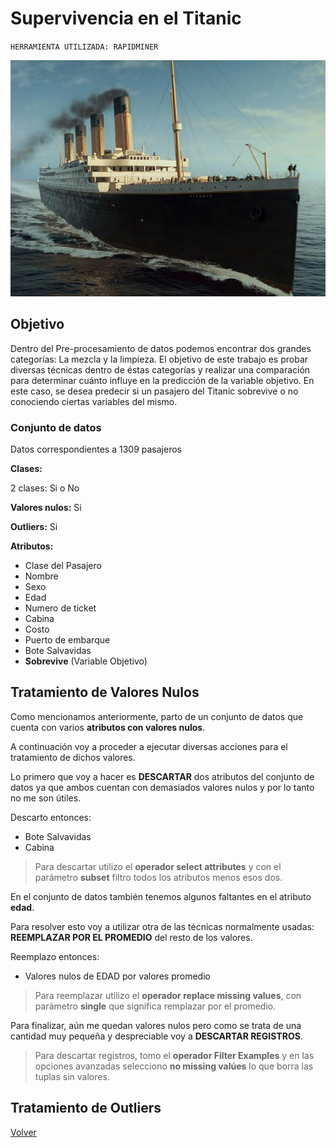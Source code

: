 
# Supervivencia en el Titanic	

`HERRAMIENTA UTILIZADA: RAPIDMINER`


![](./Interior3.jpg)

## Objetivo

Dentro del Pre-procesamiento de datos podemos encontrar dos grandes categorías:
La mezcla y la limpieza.
El objetivo de este trabajo es probar diversas técnicas dentro de éstas categorías y realizar una comparación para determinar cuánto influye en la predicción de la variable objetivo.
En este caso, se desea predecir si un pasajero del Titanic sobrevive o no conociendo ciertas variables del mismo.


### Conjunto de datos

Datos correspondientes a 1309 pasajeros

**Clases:**

2 clases: Si o No

**Valores nulos:**
Si

**Outliers:**
Si

**Atributos:**
                
+ Clase del Pasajero
+ Nombre
+ Sexo
+ Edad
+ Numero de ticket
+ Cabina
+ Costo
+ Puerto de embarque
+ Bote Salvavidas
+ **Sobrevive** (Variable Objetivo)


## Tratamiento de Valores Nulos

Como mencionamos anteriormente, parto de un conjunto de datos que cuenta con varios **atributos con valores nulos**.

A continuación voy a proceder a ejecutar diversas acciones para el tratamiento de dichos valores.

Lo primero que voy a hacer es **DESCARTAR** dos atributos del conjunto de datos ya que ambos cuentan con demasiados valores nulos y por lo tanto no me son útiles. 

Descarto entonces:

+ Bote Salvavidas
+ Cabina

> Para descartar utilizo el **operador select attributes** y con el parámetro **subset** filtro todos los atributos menos esos dos.

En el conjunto de datos también tenemos algunos faltantes en el atributo **edad**.

Para resolver esto voy a utilizar otra de las técnicas normalmente usadas: **REEMPLAZAR POR EL PROMEDIO** del resto de los valores.

Reemplazo entonces:

+ Valores nulos de EDAD por valores promedio

> Para reemplazar utilizo el **operador replace missing values**, con parámetro **single** que significa remplazar por el promedio.

Para finalizar, aún me quedan valores nulos pero como se trata de una cantidad muy pequeña y despreciable voy a **DESCARTAR REGISTROS**.

> Para descartar registros, tomo el **operador Filter Examples** y en las opciones avanzadas selecciono **no missing valúes** lo que borra las tuplas sin valores.

## Tratamiento de Outliers

[Volver](./../README.md)
